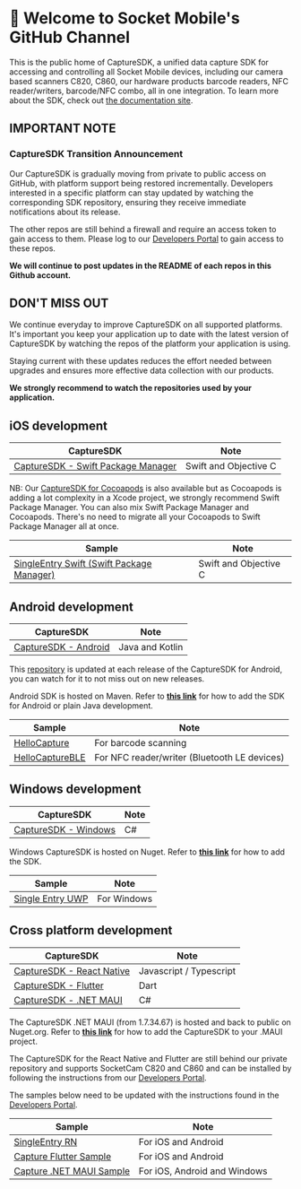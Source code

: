 # 👋 Welcome to Socket Mobile's GitHub Channel

This is the public home of CaptureSDK, a unified data capture SDK for accessing and controlling all Socket Mobile devices, including our camera based scanners C820, C860, our hardware products barcode readers, NFC reader/writers, barcode/NFC combo, all in one integration. To learn more about the SDK, check out [the documentation site](https://docs.socketmobile.com/main/en/).

## IMPORTANT NOTE

### CaptureSDK Transition Announcement

Our CaptureSDK is gradually moving from private to public access on GitHub, with platform support being restored incrementally. Developers interested in a specific platform can stay updated by watching the corresponding SDK repository, ensuring they receive immediate notifications about its release.

The other repos are still behind a firewall and require an access token to gain access to them.
Please log to our [Developers Portal](https://www.socketmobile.com/developers/login) to gain access to these repos.

**We will continue to post updates in the README of each repos in this Github account.**

## DON'T MISS OUT

We continue everyday to improve CaptureSDK on all supported platforms. It's important you keep your application up to date with the latest version of CaptureSDK by watching the repos of the platform your application is using.

Staying current with these updates reduces the effort needed between upgrades and ensures more effective data collection with our products.

**We strongly recommend to watch the repositories used by your application.**

## iOS development

|      CaptureSDK     |  Note |
|----------|-------|
| [CaptureSDK - Swift Package Manager](https://github.com/SocketMobile/swift-package-capturesdk) | Swift and Objective C |

NB: Our [CaptureSDK for Cocoapods](https://github.com/SocketMobile/cocoapods-capturesdk) is also available but as Cocoapods is adding a lot complexity in a Xcode project, we strongly recommend Swift Package Manager. You can also mix Swift Package Manager and Cocoapods.
There's no need to migrate all your Cocoapods to Swift Package Manager all at once.

|      Sample     |  Note |
|----------|-------|
| [SingleEntry Swift (Swift Package Manager)](https://github.com/SocketMobile/capturesingleentryswift-ios/tree/swift-package-manager) | Swift and Objective C |

## Android development

|      CaptureSDK     |  Note |
|----------|-------|
| [CaptureSDK - Android](https://github.com/SocketMobile/android-capturesdk) | Java and Kotlin |

This [repository](https://github.com/SocketMobile/samples-android/tree/main/hellocapture) is updated at each release of the CaptureSDK for Android, you can watch for it to not miss out on new releases.

Android SDK is hosted on Maven. Refer to **[this link](https://docs.socketmobile.com/capture/java/en/latest/android/getting-started.html#add-the-sdk-to-your-project)** for how to add the SDK for Android or plain Java development.

|      Sample     |  Note |
|----------|-------|
| [HelloCapture](https://github.com/SocketMobile/samples-android/tree/main/hellocapture) | For barcode scanning |
| [HelloCaptureBLE](https://github.com/SocketMobile/samples-android/tree/main/hellocapture-ble-android) | For NFC reader/writer (Bluetooth LE devices) |

## Windows development

|      CaptureSDK     |  Note |
|----------|-------|
| [CaptureSDK - Windows](https://github.com/SocketMobile/windows-capturesdk) | C# |

Windows CaptureSDK is hosted on Nuget. Refer to **[this link](https://www.nuget.org/packages/SocketMobile.Capture)** for how to add the SDK.

|      Sample     |  Note |
|----------|-------|
| [Single Entry UWP](https://github.com/SocketMobile/capturesingleentry-uwp) | For Windows |

## Cross platform development

|      CaptureSDK     |  Note |
|----------|-------|
| [CaptureSDK - React Native](https://github.com/SocketMobile/react-native-capture) | Javascript / Typescript |
| [CaptureSDK - Flutter](https://github.com/SocketMobile/capturesdk_flutter) | Dart |
| [CaptureSDK - .NET MAUI](https://github.com/SocketMobile/csharp-capturesdk) | C# |

The CaptureSDK .NET MAUI (from 1.7.34.67) is hosted and back to public on Nuget.org. Refer to **[this link](https://www.nuget.org/packages/SocketMobile.Capture)** for how to add the CaptureSDK to your .MAUI project.

The CaptureSDK for the React Native and Flutter are still behind our private repository and supports SocketCam C820 and C860 and can be installed by following the instructions from our [Developers Portal](https://www.socketmobile.com/developers/login).

The samples below need to be updated with the instructions found in the [Developers Portal](https://www.socketmobile.com/developers/login).

|      Sample     |  Note |
|----------|------|
| [SingleEntry RN](https://github.com/SocketMobile/singleentry-rn) | For iOS and Android |
| [Capture Flutter Sample](https://github.com/SocketMobile/capture_flutter_sdk_sample) | For iOS and Android|
| [Capture .NET MAUI Sample](https://github.com/SocketMobile/capture_maui_sdk_sample) | For iOS, Android and Windows|
